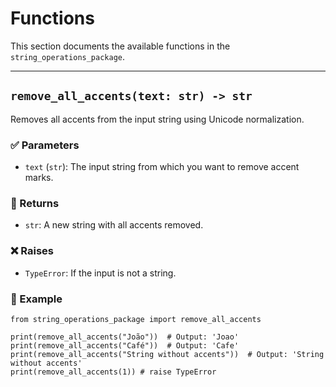 # Functions

This section documents the available functions in the `string_operations_package`.

---

## `remove_all_accents(text: str) -> str`

Removes all accents from the input string using Unicode normalization.

### ✅ Parameters
- `text` (`str`): The input string from which you want to remove accent marks.

### 🔁 Returns
- `str`: A new string with all accents removed.

### ❌ Raises
- `TypeError`: If the input is not a string.

### 🧪 Example

```
from string_operations_package import remove_all_accents

print(remove_all_accents("João"))  # Output: 'Joao'
print(remove_all_accents("Café"))  # Output: 'Cafe'
print(remove_all_accents("String without accents"))  # Output: 'String without accents'
print(remove_all_accents(1)) # raise TypeError
```